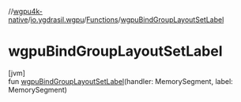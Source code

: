 //[wgpu4k-native](../../../index.md)/[io.ygdrasil.wgpu](../index.md)/[Functions](index.md)/[wgpuBindGroupLayoutSetLabel](wgpu-bind-group-layout-set-label.md)

# wgpuBindGroupLayoutSetLabel

[jvm]\
fun [wgpuBindGroupLayoutSetLabel](wgpu-bind-group-layout-set-label.md)(handler: MemorySegment, label: MemorySegment)